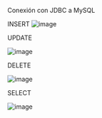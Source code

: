 Conexión con JDBC a MySQL

INSERT
![image](https://github.com/user-attachments/assets/4e6cdc91-1ec8-4538-9ee9-cce30e0c8d52)

UPDATE 

![image](https://github.com/user-attachments/assets/ca6525db-66f2-4cae-b3f0-2199bc8de52d)


DELETE

![image](https://github.com/user-attachments/assets/f8bd3819-146c-4e21-8688-bfee0da21b06)

SELECT

![image](https://github.com/user-attachments/assets/e233f846-ea4d-4d0f-947f-666186fb9134)

